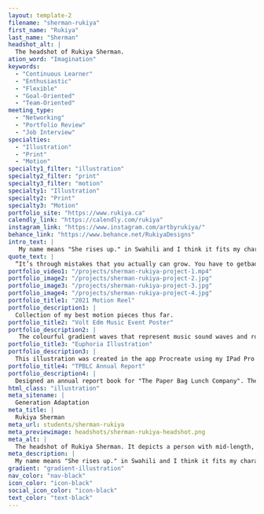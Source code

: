 ```yaml
---
layout: template-2
filename: "sherman-rukiya"
first_name: "Rukiya"
last_name: "Sherman"
headshot_alt: |
  The headshot of Rukiya Sherman.
ation_word: "Imagination"
keywords:
  - "Continuous Learner"
  - "Enthusiastic"
  - "Flexible"
  - "Goal-Oriented"
  - "Team-Oriented"
meeting_type:
  - "Networking"
  - "Portfolio Review"
  - "Job Interview"
specialties:
  - "Illustration"
  - "Print"
  - "Motion"
specialty1_filter: "illustration"
specialty2_filter: "print"
specialty3_filter: "motion"
specialty1: "Illustration"
specialty2: "Print"
specialty3: "Motion"
portfolio_site: "https://www.rukiya.ca"
calendly_link: "https://calendly.com/rukiya"
instagram_link: "https://www.instagram.com/artbyrukiya/"
behance_link: "https://www.behance.net/RukiyaDesigns"
intro_text: |
   My name means "She rises up." in Swahili and I think it fits my character as a designer because no matter the challenges that are thrown my way, I always find a creative way to overcome them and reach my goals.
quote_text: |
  “It’s through mistakes that you actually can grow. You have to getbad in order to get good.”
portfolio_video1: "/projects/sherman-rukiya-project-1.mp4"
portfolio_image2: "/projects/sherman-rukiya-project-2.jpg"
portfolio_image3: "/projects/sherman-rukiya-project-3.jpg"
portfolio_image4: "/projects/sherman-rukiya-project-4.jpg"
portfolio_title1: "2021 Motion Reel"
portfolio_description1: |
  Collection of my best motion pieces thus far.
portfolio_title2: "Volt Edm Music Event Poster"
portfolio_description2: |
   The colourful gradient waves that represent music sound waves and rounded for an inviting feel. Different sized gradient waves and lengths to represent the diversity that everyone no matter their race, gender, etc. can come together at this festival to enjoy the rhythm.
portfolio_title3: "Euphoria Illustration"
portfolio_description3: |
  This illustration was created in the app Procreate using my IPad Pro and apple pencil. I played with different colours and textures in the drawing. My art style is semi-realism, taking inspiration from anime art of bigger eyes and lips with rounder head shape.
portfolio_title4: "TPBLC Annual Report"
portfolio_description4: |
  Designed an annual report book for "The Paper Bag Lunch Company". The concept is to play on the name of the company and make the pages look like a paper bag. This will be achieved by using a paper texture and having the titles appear as if cut out of the page.
html_class: "illustration"
meta_sitename: |
  Generation Adaptation
meta_title: |
  Rukiya Sherman
meta_url: students/sherman-rukiya
meta_previewimage: headshots/sherman-rukiya-headshot.png
meta_alt: |
  The headshot of Rukiya Sherman. It depicts a person with mid-length, curled, black hair and a headband, smiling brightly whilst facing the camera.
meta_description: |
  My name means "She rises up." in Swahili and I think it fits my character as a designer because no matter the challenges that are thrown my way, I always find a creative way to overcome them and reach my goals.
gradient: "gradient-illustration"
nav_color: "nav-black"
icon_color: "icon-black"
social_icon_color: "icon-black"
text_color: "text-black"
---
```

